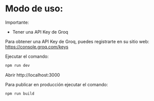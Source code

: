 # Modo de uso:

Importante:
- Tener una API Key de Groq

Para obtener una API Key de Groq, puedes registrarte en su sitio web: https://console.groq.com/keys

Ejecutar el comando:
```sh
npm run dev
```

Abrir http://localhost:3000

Para publicar en producción ejecutar el comando:
```sh
npm run build
```